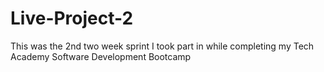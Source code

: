 # Live-Project-2
This was the 2nd two week sprint I took part in while completing my Tech Academy Software Development Bootcamp
